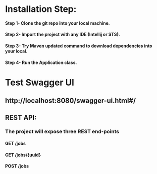 # Installation Step:
  #### Step 1- Clone the git repo into your local machine.
  #### Step 2- Import the project with any IDE (Intellij or STS).
  #### Step 3- Try Maven updated command to download dependencies into your local.
  #### Step 4- Run the Application class.

# Test Swagger UI
## http://localhost:8080/swagger-ui.html#/
## REST API:
  ### The project will expose three REST end-points
  #### GET /jobs
  #### GET /jobs/{uuid}
  #### POST /jobs 

